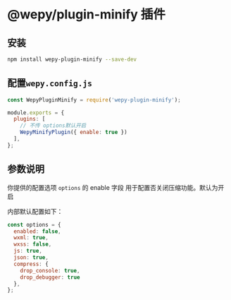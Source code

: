 # @wepy/plugin-minify 插件

## 安装
```bash
npm install wepy-plugin-minify --save-dev
```

## 配置`wepy.config.js`

```javascript
const WepyPluginMinify = require('wepy-plugin-minify');

module.exports = {
  plugins: [
    // 不传 options默认开启
    WepyMinifyPlugin({ enable: true })
  ],
};
```

## 参数说明

你提供的配置选项 ```options``` 的 enable 字段 用于配置否关闭压缩功能。默认为开启

内部默认配置如下：
```javascript
const options = {
  enabled: false,
  wxml: true,
  wxss: false,
  js: true,
  json: true,
  compress: {
    drop_console: true,
    drop_debugger: true
  },
};
```
